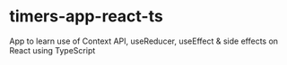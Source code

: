 # timers-app-react-ts
App to learn use of Context API, useReducer, useEffect &amp; side effects on React using TypeScript
